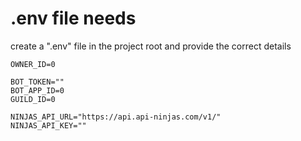 # .env file needs

create a ".env" file in the project root and provide the correct details

```.env
OWNER_ID=0

BOT_TOKEN=""
BOT_APP_ID=0
GUILD_ID=0

NINJAS_API_URL="https://api.api-ninjas.com/v1/"
NINJAS_API_KEY=""
```
